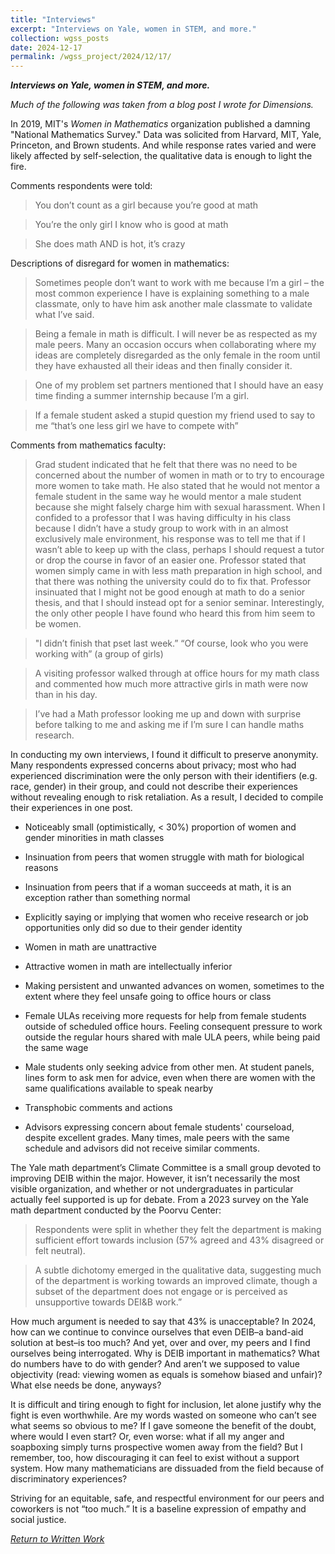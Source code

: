 ```yaml
---
title: "Interviews"
excerpt: "Interviews on Yale, women in STEM, and more."
collection: wgss_posts
date: 2024-12-17
permalink: /wgss_project/2024/12/17/
---
```


***Interviews on Yale, women in STEM, and more.***

*Much of the following was taken from a blog post I wrote for Dimensions.*

In 2019, MIT's *Women in Mathematics* organization published a damning "National Mathematics Survey." Data was solicited from Harvard, MIT, Yale, Princeton, and Brown students. And while response rates varied and were likely affected by self-selection, the qualitative data is enough to light the fire. 

Comments respondents were told:
> You don’t count as a girl because you’re good at math

> You’re the only girl I know who is good at math

> She does math AND is hot, it’s crazy

Descriptions of disregard for women in mathematics:
> Sometimes people don’t want to work with me because I’m a girl – the most common experience I have is explaining something to a male classmate, only to have him ask another male classmate to validate what I’ve said. 

> Being a female in math is difficult.  I will never be as respected as my male peers. Many an occasion occurs when collaborating where my ideas are completely disregarded as the only female in the room until they have exhausted all their ideas and then finally consider it.

> One of my problem set partners mentioned that I should have an easy time finding a summer internship because I’m a girl.

> If a female student asked a stupid question my friend used to say to me “that’s one less girl we have to compete with”

Comments from mathematics faculty: 
> Grad student indicated that he felt that there was no need to be concerned about the number of women in math or to try to encourage more women to take math. He also stated that he would not mentor a female student in the same way he would mentor a male student because she might falsely charge him with sexual harassment. When I confided to a professor that I was having difficulty in his class because I didn’t have a study group to work with in an almost exclusively male environment, his response was to tell me that if I wasn’t able to keep up with the class, perhaps I should request a tutor or drop the course in favor of an easier one. Professor stated that women simply came in with less math preparation in high school, and that there was nothing the university could do to fix that. Professor insinuated that I might not be good enough at math to do a senior thesis, and that I should instead opt for a senior seminar. Interestingly, the only other people I have found who heard this from him seem to be women.

> "I didn’t finish that pset last week.” “Of course, look who you were working with” (a group of girls)

> A visiting professor walked through at office hours for my math class and commented how much more attractive girls in math were now than in his day.

> I’ve had a Math professor looking me up and down with surprise before talking to me and asking me if I’m sure I can handle maths research.

In conducting my own interviews, I found it difficult to preserve anonymity. Many respondents expressed concerns about privacy; most who had experienced discrimination were the only person with their identifiers (e.g. race, gender) in their group, and could not describe their experiences without revealing enough to risk retaliation. As a result, I decided to compile their experiences in one post. 

* Noticeably small (optimistically, < 30%) proportion of women and gender minorities in math classes

* Insinuation from peers that women struggle with math for biological reasons

* Insinuation from peers that if a woman succeeds at math, it is an exception rather than something normal

* Explicitly saying or implying that women who receive research or job opportunities only did so due to their gender identity

* Women in math are unattractive

* Attractive women in math are intellectually inferior

* Making persistent and unwanted advances on women, sometimes to the extent where they feel unsafe going to office hours or class

* Female ULAs receiving more requests for help from female students outside of scheduled office hours. Feeling consequent pressure to work outside the regular hours shared with male ULA peers, while being paid the same wage

* Male students only seeking advice from other men. At student panels, lines form to ask men for advice, even when there are women with the same qualifications available to speak nearby

* Transphobic comments and actions

* Advisors expressing concern about female students' courseload, despite excellent grades. Many times, male peers with the same schedule and advisors did not receive similar comments.

The Yale math department’s Climate Committee is a small group devoted to improving DEIB within the major. However, it isn’t necessarily the most visible organization, and whether or not undergraduates in particular actually feel supported is up for debate. From a 2023 survey on the Yale math department conducted by the Poorvu Center: 

> Respondents were split in whether they felt the department is making sufficient effort towards inclusion (57% agreed and 43% disagreed or felt neutral). 

> A subtle dichotomy emerged in the qualitative data, suggesting much of the department is working towards an improved climate, though a subset of the department does not engage or is perceived as unsupportive towards DEI&B work.”

How much argument is needed to say that 43% is unacceptable? In 2024, how can we continue to convince ourselves that even DEIB–a band-aid solution at best–is too much? And yet, over and over, my peers and I find  ourselves being interrogated. Why is DEIB important in mathematics? What do numbers have to do with gender? And aren’t we supposed to value objectivity (read: viewing women as equals is somehow biased and unfair)? What else needs be done, anyways? 

It is difficult and tiring enough to fight for inclusion, let alone justify why the fight is even worthwhile. Are my words wasted on someone who can’t see what seems so obvious to me? If I gave someone the benefit of the doubt, where would I even start? Or, even worse: what if all my anger and soapboxing simply turns prospective women away from the field? But I remember, too, how discouraging it can feel to exist without a support system. How many mathematicians are dissuaded from the field because of discriminatory experiences? 


Striving for an equitable, safe, and respectful environment for our peers and coworkers is not “too much.” It is a baseline expression of empathy and social justice. 

*[Return to Written Work](\pages/wgss_project/essays/)*